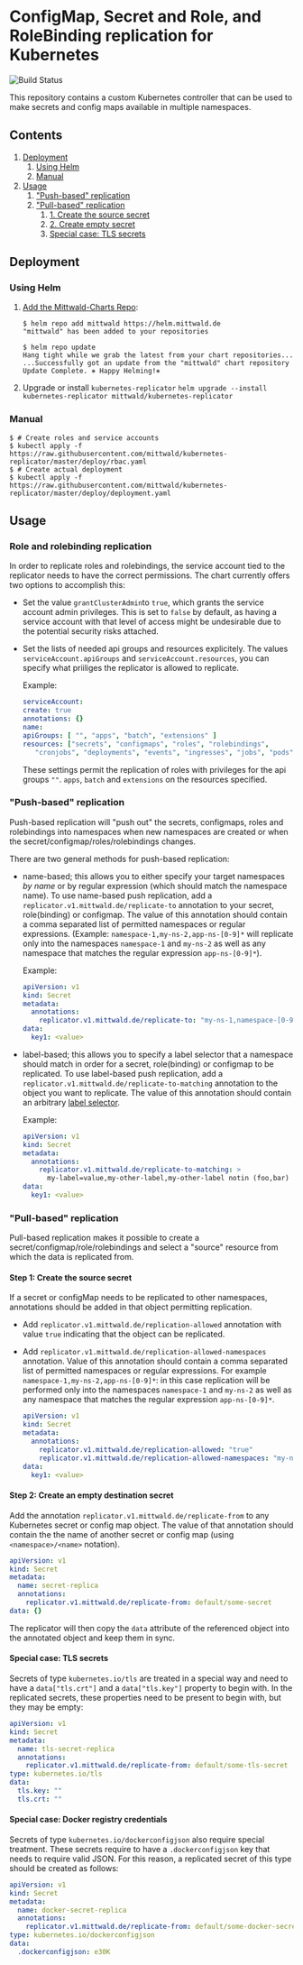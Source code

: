 # ConfigMap, Secret and Role, and RoleBinding replication for Kubernetes

![Build Status](https://github.com/mittwald/kubernetes-replicator/workflows/Compile%20&%20Test/badge.svg)

This repository contains a custom Kubernetes controller that can be used to make
secrets and config maps available in multiple namespaces.

## Contents

1. [Deployment](#deployment)
    1. [Using Helm](#using-helm)
    1. [Manual](#manual)
1. [Usage](#usage)
    1. ["Push-based" replication](#push-based-replication)
    1. ["Pull-based" replication](#pull-based-replication)
        1. [1. Create the source secret](#step-1-create-the-source-secret)
        1. [2. Create empty secret](#step-2-create-an-empty-destination-secret)
        1. [Special case: TLS secrets](#special-case-tls-secrets)

## Deployment

### Using Helm

1. [Add the Mittwald-Charts Repo](https://github.com/mittwald/helm-charts/blob/master/README.md#usage):
    ```shellsession
    $ helm repo add mittwald https://helm.mittwald.de
    "mittwald" has been added to your repositories

    $ helm repo update
    Hang tight while we grab the latest from your chart repositories...
    ...Successfully got an update from the "mittwald" chart repository
    Update Complete. ⎈ Happy Helming!⎈
    ```

2. Upgrade or install `kubernetes-replicator`
    `helm upgrade --install kubernetes-replicator mittwald/kubernetes-replicator`

### Manual

```shellsession
$ # Create roles and service accounts
$ kubectl apply -f https://raw.githubusercontent.com/mittwald/kubernetes-replicator/master/deploy/rbac.yaml
$ # Create actual deployment
$ kubectl apply -f https://raw.githubusercontent.com/mittwald/kubernetes-replicator/master/deploy/deployment.yaml
```

## Usage

### Role and rolebinding replication

In order to replicate roles and rolebindings, the service account tied to the replicator needs to have the correct permissions. The chart currently offers two options to accomplish this:

- Set the value `grantClusterAdmin`to `true`, which grants the service account admin privileges. This is set to `false` by default, as having a service account with that level of access might be undesirable due to the potential security risks attached. 

- Set the lists of needed api groups and resources explicitely. The values `serviceAccount.apiGroups` and `serviceAccount.resources`, you can specify what priiliges the replicator is allowed to replicate.
  
  Example:

  ```yaml
  serviceAccount:
  create: true
  annotations: {}
  name:
  apiGroups: [ "", "apps", "batch", "extensions" ] 
  resources: ["secrets", "configmaps", "roles", "rolebindings",
     "cronjobs", "deployments", "events", "ingresses", "jobs", "pods", "pods/attach", "pods/exec", "pods/log", "pods/portforward", "services"]
  ```

  These settings permit the replication of roles with privileges for the api groups `""`. `apps`, `batch` and `extensions` on the resources specified. 

### "Push-based" replication

Push-based replication will "push out" the secrets, configmaps, roles and rolebindings into namespaces when new namespaces are created or when the secret/configmap/roles/rolebindings changes.

There are two general methods for push-based replication:

- name-based; this allows you to either specify your target namespaces _by name_ or by regular expression (which should match the namespace name). To use name-based push replication, add a `replicator.v1.mittwald.de/replicate-to` annotation to your secret, role(binding) or configmap. The value of this annotation should contain a comma separated list of permitted namespaces or regular expressions. (Example: `namespace-1,my-ns-2,app-ns-[0-9]*` will replicate only into the namespaces `namespace-1` and `my-ns-2` as well as any namespace that matches the regular expression `app-ns-[0-9]*`).

  Example:

  ```yaml
  apiVersion: v1
  kind: Secret
  metadata:
    annotations:
      replicator.v1.mittwald.de/replicate-to: "my-ns-1,namespace-[0-9]*"
  data:
    key1: <value>
  ```

- label-based; this allows you to specify a label selector that a namespace should match in order for a secret, role(binding) or configmap to be replicated. To use label-based push replication, add a `replicator.v1.mittwald.de/replicate-to-matching` annotation to the object you want to replicate. The value of this annotation should contain an arbitrary [label selector](https://kubernetes.io/docs/concepts/overview/working-with-objects/labels/#label-selectors).

  Example:

  ```yaml
  apiVersion: v1
  kind: Secret
  metadata:
    annotations:
      replicator.v1.mittwald.de/replicate-to-matching: >
        my-label=value,my-other-label,my-other-label notin (foo,bar)
  data:
    key1: <value>
  ```

### "Pull-based" replication

Pull-based replication makes it possible to create a secret/configmap/role/rolebindings and select a "source" resource 
from which the data is replicated from.

#### Step 1: Create the source secret

If a secret or configMap needs to be replicated to other namespaces, annotations should be added in that object 
permitting replication.
 
  - Add `replicator.v1.mittwald.de/replication-allowed` annotation with value `true` indicating that the object can be 
    replicated.
  - Add `replicator.v1.mittwald.de/replication-allowed-namespaces` annotation. Value of this annotation should contain 
    a comma separated list of permitted namespaces or regular expressions. For example `namespace-1,my-ns-2,app-ns-[0-9]*`: 
    in this case replication will be performed only into the namespaces `namespace-1` and `my-ns-2` as well as any 
    namespace that matches the regular expression `app-ns-[0-9]*`.

    ```yaml
    apiVersion: v1
    kind: Secret
    metadata:
      annotations:
        replicator.v1.mittwald.de/replication-allowed: "true"
        replicator.v1.mittwald.de/replication-allowed-namespaces: "my-ns-1,namespace-[0-9]*"
    data:
      key1: <value>
    ```

#### Step 2: Create an empty destination secret

Add the annotation `replicator.v1.mittwald.de/replicate-from` to any Kubernetes secret or config map object. The value 
of that annotation should contain the the name of another secret or config map (using `<namespace>/<name>` notation).

```yaml
apiVersion: v1
kind: Secret
metadata:
  name: secret-replica
  annotations:
    replicator.v1.mittwald.de/replicate-from: default/some-secret
data: {}
```

The replicator will then copy the `data` attribute of the referenced object into the annotated object and keep them in 
sync.   

#### Special case: TLS secrets

Secrets of type `kubernetes.io/tls` are treated in a special way and need to have a `data["tls.crt"]` and a 
`data["tls.key"]` property to begin with. In the replicated secrets, these properties need to be present to begin with, 
but they may be empty:

```yaml
apiVersion: v1
kind: Secret
metadata:
  name: tls-secret-replica
  annotations:
    replicator.v1.mittwald.de/replicate-from: default/some-tls-secret
type: kubernetes.io/tls
data:
  tls.key: ""
  tls.crt: ""
```

#### Special case: Docker registry credentials

Secrets of type `kubernetes.io/dockerconfigjson` also require special treatment. These secrets require to have a 
`.dockerconfigjson` key that needs to require valid JSON. For this reason, a replicated secret of this type should be 
created as follows:

```yaml
apiVersion: v1
kind: Secret
metadata:
  name: docker-secret-replica
  annotations:
    replicator.v1.mittwald.de/replicate-from: default/some-docker-secret
type: kubernetes.io/dockerconfigjson
data:
  .dockerconfigjson: e30K
```
